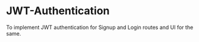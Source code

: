 # JWT-Authentication
To implement JWT authentication for Signup and Login routes and UI for the same. 

